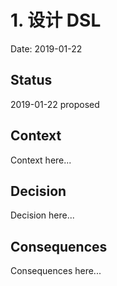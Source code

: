 # 1. 设计 DSL

Date: 2019-01-22

## Status

2019-01-22 proposed

## Context

Context here...

## Decision

Decision here...

## Consequences

Consequences here...
